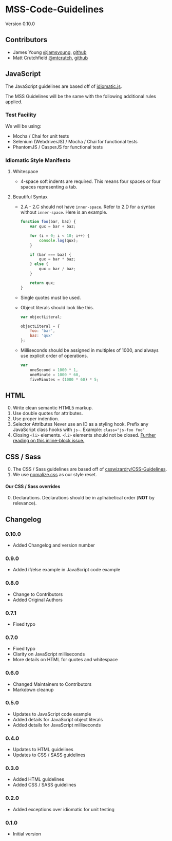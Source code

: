 # MSS-Code-Guidelines
Version 0.10.0


## Contributors
* James Young [@jamsyoung](http://twitter.com/jamsyoung), [github](https://github.com/jamsyoung)
* Matt Crutchfield [@mtcrutch](https://twitter.com/mtcrutch), [github](https://github.com/mtcrutch)


## JavaScript
The JavaScript guidelines are based off of [idiomatic.js](https://github.com/rwaldron/idiomatic.js).

The MSS Guidelines will be the same with the following additional rules applied.


### Test Facility
We will be using:

* Mocha / Chai for unit tests
* Selenium (WebdriverJS) / Mocha / Chai for functional tests
* PhantomJS / CasperJS for functional tests


### Idiomatic Style Manifesto
1. Whitespace
    * 4-space soft indents are required.  This means four spaces or four spaces representing a tab.

2. Beautiful Syntax
    * 2.A - 2.C should not have `inner-space`.  Refer to 2.D for a syntax without `inner-space`.  Here is an example.
        ```javascript
        function foo(bar, baz) {
            var qux = bar + baz;

            for (i = 0; i < 10; i++) {
                console.log(qux);
            }

            if (bar === baz) {
                qux = bar * baz;
            } else {
                qux = bar / baz;
            }

            return qux;
        }
        ```

    * Single quotes must be used.

    * Object literals should look like this.
        ```javascript
        var objectLiteral;

        objectLiteral = {
            foo: 'bar',
            baz: 'qux'
        };
        ```

    * Milliseconds should be assigned in multiples of 1000, and always use explicit order of operations.
        ```javascript
        var
            oneSecond = 1000 * 1,
            oneMinute = 1000 * 60,
            fiveMinutes = (1000 * 60) * 5;
        ```


## HTML
0. Write clean semantic HTML5 markup.
0. Use double quotes for attributes.
0. Use proper indention.
0. Selector Attributes
  Never use an ID as a styling hook.
  Prefix any JavaScript class hooks with `js-`. Example: `class="js-foo foo"`
0. Closing `<li>` elements.
  `<li>` elements should not be closed. [Further reading on this inline-block issue.][inline]


## CSS / Sass
0. The CSS / Sass guidelines are based off of [csswizardry/CSS-Guidelines][css].
0. We use [nomalize.css][normalize] as our style reset.


#### Our CSS / Sass overrides
0. Declarations.
  Declarations should be in aplhabetical order (**NOT** by relevance).


## Changelog

### 0.10.0
- Added Changelog and version number

### 0.9.0
- Added if/else example in JavaScript code example

### 0.8.0
- Change to Contributors
- Added Original Authors

### 0.7.1
- Fixed typo

### 0.7.0
- Fixed typo
- Clarity on JavaScript milliseconds
- More details on HTML for quotes and whitespace

### 0.6.0
- Changed Maintainers to Contributors
- Markdown cleanup

### 0.5.0
- Updates to JavaScript code example
- Added details for JavaScript object literals
- Added details for JavaScript milliseconds

### 0.4.0
- Updates to HTML guidelines
- Updates to CSS / SASS guidelines

### 0.3.0
- Added HTML guidelines
- Added CSS / SASS guidelines

### 0.2.0
- Added exceptions over idiomatic for unit testing

### 0.1.0
- Initial version



[inline]: http://css-tricks.com/fighting-the-space-between-inline-block-elements/
[css]: https://github.com/csswizardry/CSS-Guidelines
[normalize]: http://necolas.github.io/normalize.css/
